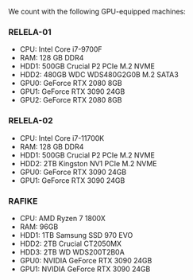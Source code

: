 We count with the following GPU-equipped machines: 

### RELELA-01

* CPU: Intel Core i7-9700F
* RAM:  128 GB DDR4
* HDD1: 500GB  Crucial P2 PCIe M.2 NVME
* HDD2: 480GB  WDC WDS480G2G0B M.2 SATA3
* GPU0: GeForce RTX 2080 8GB
* GPU1: GeForce RTX 3090 24GB
* GPU2: GeForce RTX 2080 8GB

     

### RELELA-02

   * CPU: Intel Core i7-11700K
   * RAM:  128 GB DDR4
   * HDD1: 500GB  Crucial P2 PCIe M.2 NVME
   * HDD2: 2TB  Kingston NV1 PCIe M.2 NVME
   * GPU0: GeForce RTX 3090 24GB
   * GPU1: GeForce RTX 3090 24GB

     

### RAFIKE

   * CPU:  AMD Ryzen 7 1800X
   * RAM:  96GB
   * HDD1: 1TB  Samsung SSD 970 EVO
   * HDD2: 2TB  Crucial CT2050MX
   * HDD3: 2TB  WD WDS200T2B0A
   * GPU0: NVIDIA GeForce RTX 3090 24GB
   * GPU1: NVIDIA GeForce RTX 3090 24GB
